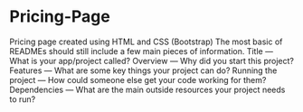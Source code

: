 # Pricing-Page
Pricing page created using HTML and CSS (Bootstrap)
The most basic of READMEs should still include a few main pieces of information.
Title — What is your app/project called?
Overview — Why did you start this project?
Features — What are some key things your project can do?
Running the project — How could someone else get your code working for them?
Dependencies — What are the main outside resources your project needs to run?
